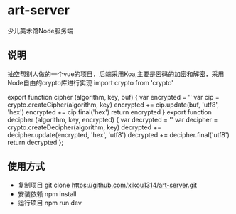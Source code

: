 # art-server
少儿美术馆Node服务端
## 说明
  抽空帮别人做的一个vue的项目，后端采用Koa,主要是密码的加密和解密，采用Node自由的crypto库进行实现
  import crypto from 'crypto'

export function cipher (algorithm, key, buf) {
  var encrypted = ''
  var cip = crypto.createCipher(algorithm, key)
  encrypted += cip.update(buf, 'utf8', 'hex')
  encrypted += cip.final('hex')
  return encrypted
}
export function decipher (algorithm, key, encrypted) {
  var decrypted = ''
  var decipher = crypto.createDecipher(algorithm, key)
  decrypted += decipher.update(encrypted, 'hex', 'utf8')
  decrypted += decipher.final('utf8')
  return decrypted
};
## 使用方式
  * 复制项目
    git clone https://github.com/xikou1314/art-server.git
  * 安装依赖
    npm install
  * 运行项目
    npm run dev
